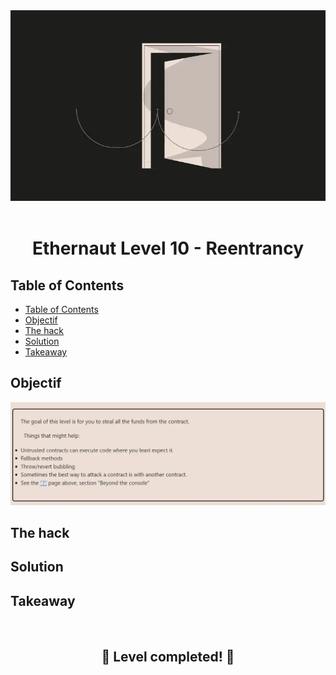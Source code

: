 <div align="center">

<img src="../assets/levels/10-reentrancy.webp" width="600px"/>
<br><br>
<h1><strong>Ethernaut Level 10 - Reentrancy</strong></h1>

</div>

## Table of Contents

- [Table of Contents](#table-of-contents)
- [Objectif](#objectif)
- [The hack](#the-hack)
- [Solution](#solution)
- [Takeaway](#takeaway)

## Objectif

<img src="../assets/requirements/10-reentrancy-requirements.webp" width="800px"/>

## The hack

## Solution

## Takeaway

<div align="center">
<br>
<h2>🎉 Level completed! 🎉</h2>
</div>
